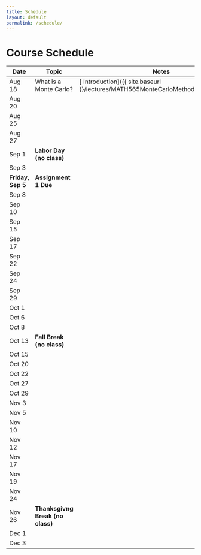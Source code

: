 ```yaml
---
title: Schedule
layout: default
permalink: /schedule/
---
```


# Course Schedule

| Date     | Topic               | Notes         |
|----------|---------------------|---------------|
| Aug 18   | What is a Monte Carlo?        | [ Introduction]({{ site.baseurl }}/lectures/MATH565MonteCarloMethodsNotesPart1.pdf) |
| Aug 20   |                     |               |
| Aug 25   |                     |               |
| Aug 27   |                     |               |
| Sep 1    | **Labor Day (no class)**                    |               |
| Sep 3    |                     |               |
| **Friday, Sep 5** |  **Assignment 1 Due**                  |               |
| Sep 8    |                     |               |
| Sep 10   |                     |               |
| Sep 15   |                     |               |
| Sep 17   |                     |               |
| Sep 22   |                     |               |
| Sep 24   |                     |               |
| Sep 29   |                     |               |
| Oct 1    |                     |               |
| Oct 6    |                     |               |
| Oct 8    |                     |               |
| Oct 13   | **Fall Break (no class)**                    |               |
| Oct 15   |                     |               |
| Oct 20   |                     |               |
| Oct 22   |                     |               |
| Oct 27   |                     |               |
| Oct 29   |                     |               |
| Nov 3    |                     |               |
| Nov 5    |                     |               |
| Nov 10   |                     |               |
| Nov 12   |                     |               |
| Nov 17   |                     |               |
| Nov 19   |                     |               |
| Nov 24   |                     |               |
| Nov 26   | **Thanksgivng Break (no class)**|               |
| Dec 1    |                     |               |
| Dec 3    |                     |               |